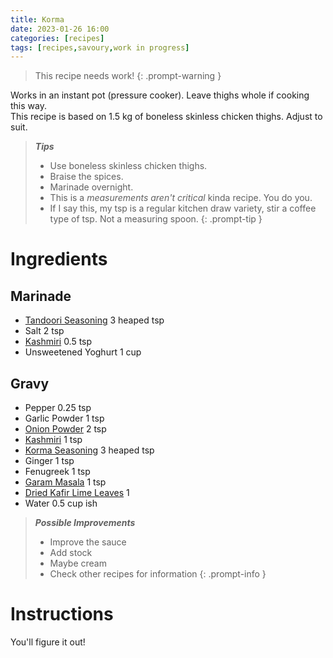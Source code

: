 ```yaml
---
title: Korma
date: 2023-01-26 16:00
categories: [recipes]
tags: [recipes,savoury,work in progress]
---
```


>This recipe needs work!
{: .prompt-warning }

Works in an instant pot (pressure cooker). Leave thighs whole if cooking this way.<br>
This recipe is based on 1.5 kg of boneless skinless chicken thighs. Adjust to suit.

>***Tips***
>
>- Use boneless skinless chicken thighs.
>- Braise the spices.
>- Marinade overnight.
>- This is a *measurements aren't critical* kinda recipe. You do you.
>  - If I say this, my tsp is a regular kitchen draw variety, stir a coffee type of tsp. Not a measuring spoon.
{: .prompt-tip }

# Ingredients

## Marinade

- [Tandoori Seasoning](https://leenaspices.co.nz/products/tandoori-chicken-spice-seasoning-mix-masala?_pos=2&_sid=34c716743&_ss=r) 3 heaped tsp
- Salt 2 tsp
- [Kashmiri](https://leenaspices.co.nz/products/chilli-kashmiri-ground) 0.5 tsp
- Unsweetened Yoghurt 1 cup


## Gravy

- Pepper 0.25 tsp
- Garlic Powder 1 tsp
- [Onion Powder](https://leenaspices.co.nz/products/onion-powder) 2 tsp
- [Kashmiri](https://leenaspices.co.nz/products/chilli-kashmiri-ground) 1 tsp
- [Korma Seasoning](https://leenaspices.co.nz/products/korma-curry-masala-powder?_pos=2&_sid=9a7b43376&_ss=r) 3 heaped tsp
- Ginger 1 tsp
- Fenugreek 1 tsp
- [Garam Masala](https://leenaspices.co.nz/products/garam-masala-spice-blend) 1 tsp
- [Dried Kafir Lime Leaves](https://leenaspices.co.nz/products/kaffir-lime-leaves) 1
- Water 0.5 cup ish

>***Possible Improvements***
>
>- Improve the sauce
>- Add stock
>- Maybe cream
>- Check other recipes for information
{: .prompt-info } 


# Instructions

You'll figure it out!

